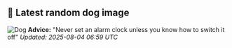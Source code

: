 ## 🐶 Latest random dog image
![Dog](https://images.dog.ceo/breeds/terrier-norfolk/n02094114_4445.jpg)
**Advice:** "Never set an alarm clock unless you know how to switch it off"
*Updated: 2025-08-04 06:59 UTC*
